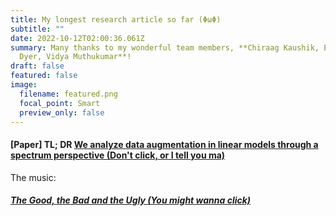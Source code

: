 ```yaml
---
title: My longest research article so far (ΦωΦ)
subtitle: ""
date: 2022-10-12T02:00:36.061Z
summary: M﻿any thanks to my wonderful team members, **Chiraag Kaushik, Eva L.
  Dyer, Vidya Muthukumar**!
draft: false
featured: false
image:
  filename: featured.png
  focal_point: Smart
  preview_only: false
---
```

#### \[Paper] T﻿L; DR [We analyze data augmentation in linear models through a spectrum perspective (Don't click, or I tell you ma)](https://arxiv.org/pdf/2210.05021.pdf)



T﻿he music:

#### *[The Good, the Bad and the Ugly (You might wanna click)](https://www.youtube.com/watch?v=enuOArEfqGo)*